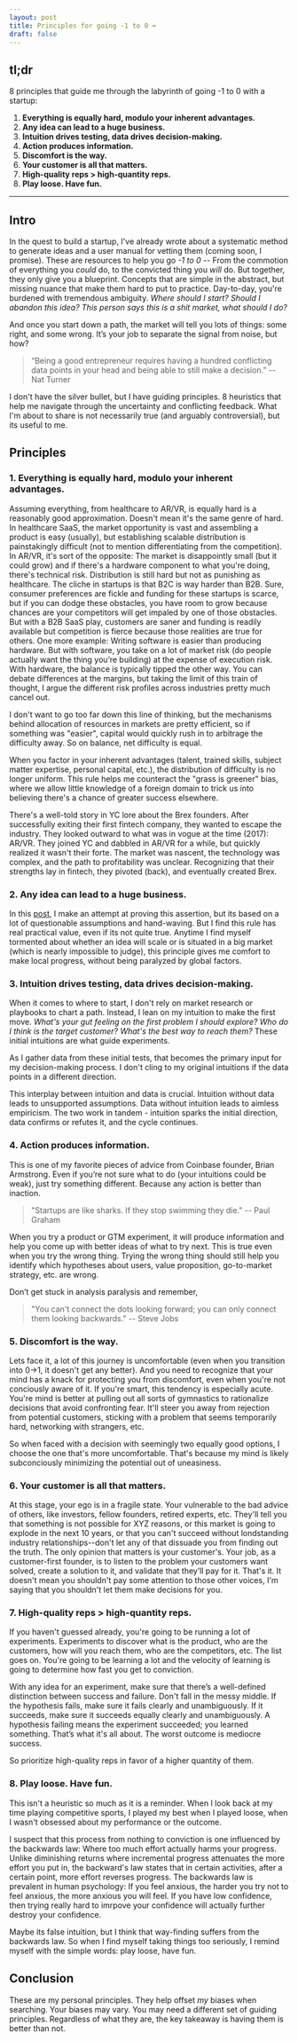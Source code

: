 ```yaml
---
layout: post
title: Principles for going -1 to 0 ➡️
draft: false
---
```


## tl;dr

8 principles that guide me through the labyrinth of going -1 to 0 with a startup:

1. **Everything is equally hard, modulo your inherent advantages.**
2. **Any idea can lead to a huge business.**
3. **Intuition drives testing, data drives decision-making.**
4. **Action produces information.**
5. **Discomfort is the way.**
6. **Your customer is all that matters.**
7. **High-quality reps > high-quantity reps.**
8. **Play loose. Have fun.**

***

## Intro

In the quest to build a startup, I've already wrote about a systematic method to generate ideas and a user manual for vetting them (coming soon, I promise). These are resources to help you go *-1 to 0* -- From the commotion of everything you *could* do, to the convicted thing you *will* do. But together, they only give you a blueprint. Concepts that are simple in the abstract, but missing nuance that make them hard to put to practice. Day-to-day, you're burdened with tremendous ambiguity. *Where should I start? Should I abandon this idea? This person says this is a shit market, what should I do?*

And once you start down a path, the market will tell you lots of things: some right, and some wrong. It’s your job to separate the signal from noise, but how?

> “Being a good entrepreneur requires having a hundred conflicting data points in your head and being able to still make a decision.” -- Nat Turner

I don't have the silver bullet, but I have guiding principles. 8 heuristics that help me navigate through the uncertainty and conflicting feedback. What I'm about to share is not necessarily true (and arguably controversial), but its useful to me.

## Principles

### 1. **Everything is equally hard, modulo your inherent advantages.**

Assuming everything, from healthcare to AR/VR, is equally hard is a reasonably good approximation. Doesn't mean it's the same genre of hard. In healthcare SaaS, the market opportunity is vast and assembling a product is easy (usually), but establishing scalable distribution is painstakingly difficult (not to mention differentiating from the competition). In AR/VR, it's sort of the opposite: The market is disappointly small (but it could grow) and if there's a hardware component to what you're doing, there's technical risk. Distribution is still hard but not as punishing as healthcare. The cliche in startups is that B2C is way harder than B2B. Sure, consumer preferences are fickle and funding for these startups is scarce, but if you can dodge these obstacles, you have room to grow because chances are your competitors will get impaled by one of those obstacles. But with a B2B SaaS play, customers are saner and funding is readily available but competition is fierce because those realities are true for others. One more example: Writing software is easier than producing hardware. But with software, you take on a lot of market risk (do people actually want the thing you’re building) at the expense of execution risk. With hardware, the balance is typically tipped the other way. You can debate differences at the margins, but taking the limit of this train of thought, I argue the different risk profiles across industries pretty much cancel out.

I don't want to go too far down this line of thinking, but the mechanisms behind allocation of resources in markets are pretty efficient, so if something was "easier", capital would quickly rush in to arbitrage the difficulty away. So on balance, net difficulty is equal.

When you factor in your inherent advantages (talent, trained skills, subject matter expertise, personal capital, etc.), the distribution of difficulty is no longer uniform. This rule helps me counteract the "grass is greener" bias, where we allow little knowledge of a foreign domain to trick us into believing there's a chance of greater success elsewhere. 

There's a well-told story in YC lore about the Brex founders. After successfully exiting their first fintech company, they wanted to escape the industry. They looked outward to what was in vogue at the time (2017): AR/VR. They joined YC and dabbled in AR/VR for a while, but quickly realized it wasn't their forte. The market was nascent, the technology was complex, and the path to profitability was unclear. Recognizing that their strengths lay in fintech, they pivoted (back), and eventually created Brex.

### 2. **Any idea can lead to a huge business.**

In this [post](https://hardikvala.com/2024/07/01/can-any-company-become-a-unicorn.html), I make an attempt at proving this assertion, but its based on a lot of questionable assumptions and hand-waving. But I find this rule has real practical value, even if its not quite true. Anytime I find myself tormented about whether an idea will scale or is situated in a big market (which is nearly impossible to judge), this principle gives me comfort to make local progress, without being paralyzed by global factors.

### 3. **Intuition drives testing, data drives decision-making.**

When it comes to where to start, I don't rely on market research or playbooks to chart a path. Instead, I lean on my intuition to make the first move. *What's your gut feeling on the first problem I should explore? Who do I think is the target customer? What's the best way to reach them?* These initial intuitions are what guide experiments.

As I gather data from these initial tests, that becomes the primary input for my decision-making process. I don't cling to my original intuitions if the data points in a different direction.

This interplay between intuition and data is crucial. Intuition without data leads to unsupported assumptions. Data without intuition leads to aimless empiricism. The two work in tandem - intuition sparks the initial direction, data confirms or refutes it, and the cycle continues.

### 4. **Action produces information.**

This is one of my favorite pieces of advice from Coinbase founder, Brian Armstrong. Even if you’re not sure what to do (your intuitions could be weak), just try something different. Because any action is better than inaction. 

> "Startups are like sharks. If they stop swimming they die." -- Paul Graham

When you try a product or GTM experiment, it will produce information and help you come up with better ideas of what to try next. This is true even when you try the wrong thing. Trying the wrong thing should still help you identify which hypotheses about users, value proposition, go-to-market strategy, etc. are wrong.

Don’t get stuck in analysis paralysis and remember,

> "You can't connect the dots looking forward; you can only connect them looking backwards." -- Steve Jobs

### 5. **Discomfort is the way.**

Lets face it, a lot of this journey is uncomfortable (even when you transition into 0->1, it doesn't get any better). And you need to recognize that your mind has a knack for protecting you from discomfort, even when you're not conciously aware of it. If you're smart, this tendency is especially acute. You're mind is better at pulling out all sorts of gymnastics to rationalize decisions that avoid confronting fear. It'll steer you away from rejection from potential customers, sticking with a problem that seems temporarily hard, networking with strangers, etc.

So when faced with a decision with seemingly two equally good options, I choose the one that's more uncomfortable. That's because my mind is likely subconciously minimizing the potential out of uneasiness.

### 6. **Your customer is all that matters.**

At this stage, your ego is in a fragile state. Your vulnerable to the bad advice of others, like investors, fellow founders, retired experts, etc. They'll tell you that something is not possible for XYZ reasons, or this market is going to explode in the next 10 years, or that you can't succeed without londstanding industry relationships--don't let any of that dissuade you from finding out the truth. The only opinion that matters is your customer's. Your job, as a customer-first founder, is to listen to the problem your customers want solved, create a solution to it, and validate that they’ll pay for it. That's it. It doesn't mean you shouldn't pay some attention to those other voices, I'm saying that you shouldn't let them make decisions for you.

### 7. **High-quality reps > high-quantity reps.**

If you haven't guessed already, you're going to be running a lot of experiments. Experiments to discover what is the product, who are the customers, how will you reach them, who are the competitors, etc. The list goes on. You're going to be learning a lot and the velocity of learning is going to determine how fast you get to conviction. 

With any idea for an experiment, make sure that there’s a well-defined distinction between success and failure. Don't fall in the messy middle. If the hypothesis fails, make sure it fails clearly and unambiguously. If it succeeds, make sure it succeeds equally clearly and unambiguously. A hypothesis failing means the experiment succeeded; you learned something. That’s what it's all about. The worst outcome is mediocre success.

So prioritize high-quality reps in favor of a higher quantity of them.

### 8. **Play loose. Have fun.**

This isn't a heuristic so much as it is a reminder. When I look back at my time playing competitive sports, I played my best when I played loose, when I wasn't obsessed about my performance or the outcome.

I suspect that this process from nothing to conviction is one influenced by the backwards law: Where too much effort actually harms your progress. Unlike diminishing returns where incremental progress attenuates the more effort you put in, the backward's law states that in certain activities, after a certain point, more effort reverses progress. The backwards law is prevalent in human psychology: If you feel anxious, the harder you try not to feel anxious, the more anxious you will feel. If you have low confidence, then trying really hard to imrpove your confidence will actually further destroy your confidence.

Maybe its false intuition, but I think that way-finding suffers from the backwards law. So when I find myself taking things too seriously, I remind myself with the simple words: play loose, have fun.

## Conclusion

These are my personal principles. They help offset *my* biases when searching. Your biases may vary. You may need a different set of guiding principles. Regardless of what they are, the key takeaway is having them is better than not.
